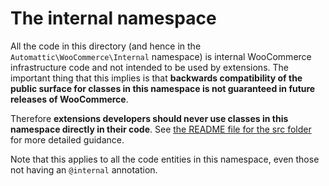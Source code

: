 # The internal namespace

All the code in this directory (and hence in the `Automattic\WooCommerce\Internal` namespace) is internal WooCommerce infrastructure code and not intended to be used by extensions. The important thing that this implies is that **backwards compatibility of the public surface for classes in this namespace is not guaranteed in future releases of WooCommerce**.

Therefore **extensions developers should never use classes in this namespace directly in their code**. See [the README file for the src folder](https://github.com/woocommerce/woocommerce/blob/trunk/plugins/woocommerce/src/README.md#the-internal-namespace) for more detailed guidance.

Note that this applies to all the code entities in this namespace, even those not having an `@internal` annotation.
